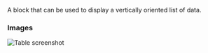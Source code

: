 A block that can be used to display a vertically oriented list of data.

### Images

![Table screenshot](https://gitlab.com/appsemble/appsemble/-/raw/0.35.7/config/assets/list.png)
